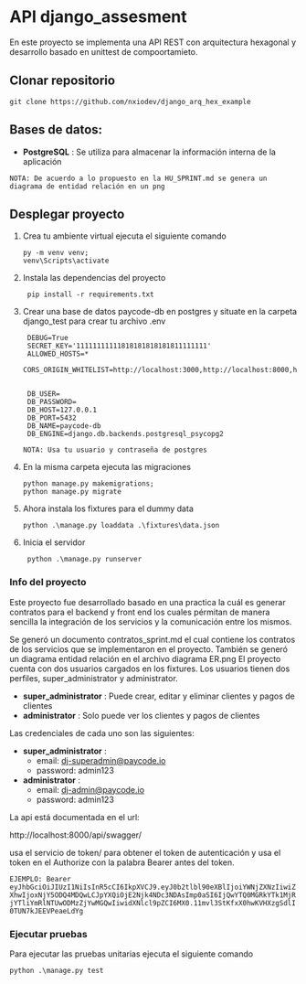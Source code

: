 # API django_assesment
En este proyecto se implementa una API REST con arquitectura hexagonal y desarrollo basado en unittest de compoortamieto.

## Clonar repositorio

```
git clone https://github.com/nxiodev/django_arq_hex_example
```

## Bases de datos:
- **PostgreSQL** : Se utiliza para almacenar la información interna de la aplicación

`NOTA: De acuerdo a lo propuesto en la HU_SPRINT.md se genera un diagrama de entidad relación en un png`

## Desplegar proyecto

1. Crea tu ambiente virtual ejecuta el siguiente comando

   ```ssh
   py -m venv venv;
   venv\Scripts\activate
   ```

2. Instala las dependencias del proyecto

   ```ssh
    pip install -r requirements.txt
    ```

3. Crear una base de datos paycode-db en postgres y situate en la carpeta django_test para crear tu archivo .env
   ```ssh
    DEBUG=True
    SECRET_KEY='11111111111818181818181811111111'
    ALLOWED_HOSTS=*
    CORS_ORIGIN_WHITELIST=http://localhost:3000,http://localhost:8000,http://localhost:8080
    
    
    DB_USER=
    DB_PASSWORD=
    DB_HOST=127.0.0.1
    DB_PORT=5432
    DB_NAME=paycode-db
    DB_ENGINE=django.db.backends.postgresql_psycopg2

   ```
   `NOTA: Usa tu usuario y contraseña de postgres`
4. En la misma carpeta ejecuta las migraciones

   ```ssh
   python manage.py makemigrations;
   python manage.py migrate
   ```
5. Ahora instala los fixtures para el dummy data

   ```ssh
   python .\manage.py loaddata .\fixtures\data.json
   ```
   
6. Inicia el servidor

   ```ssh
    python .\manage.py runserver
    ```
   
   
### Info del proyecto

Este proyecto fue desarrollado basado en una practica la cuál es generar contratos para el backend y front end los cuales
pérmitan de manera sencilla la integración de los servicios y la comunicación entre los mismos.

Se generó un documento contratos_sprint.md el cual contiene los contratos de los servicios que se implementaron en el proyecto.
También se generó un diagrama entidad relación en el archivo diagrama ER.png
El proyecto cuenta con dos usuarios cargados en los fixtures.
Los usuarios tienen dos perfiles, super_administrator y administrator.

- **super_administrator** : Puede crear, editar y eliminar clientes y pagos de clientes
- **administrator** : Solo puede ver los clientes y pagos de clientes

Las credenciales de cada uno son las siguientes:

- **super_administrator** :
  - email: dj-superadmin@paycode.io 
  - password: admin123
- **administrator** :
  - email: dj-admin@paycode.io
  - password: admin123


La api está documentada en el url:

http://localhost:8000/api/swagger/

usa el servicio de token/ para obtener el token de autenticación y usa el token en el Authorize con la palabra Bearer antes del token.

`EJEMPLO: Bearer eyJhbGciOiJIUzI1NiIsInR5cCI6IkpXVCJ9.eyJ0b2tlbl90eXBlIjoiYWNjZXNzIiwiZXhwIjoxNjY5ODQ4MDQwLCJpYXQiOjE2Njk4NDc3NDAsImp0aSI6IjQwYTQ0MGRkYTk1MjRjYTliYmRlNTUwODMzZjYwMGQwIiwidXNlcl9pZCI6MX0.11mvl3StKfxX0hwKVHXzgSdlI0TUN7kJEEVPeaeLdYg`

### Ejecutar pruebas

Para ejecutar las pruebas unitarias ejecuta el siguiente comando

```ssh
python .\manage.py test
```





